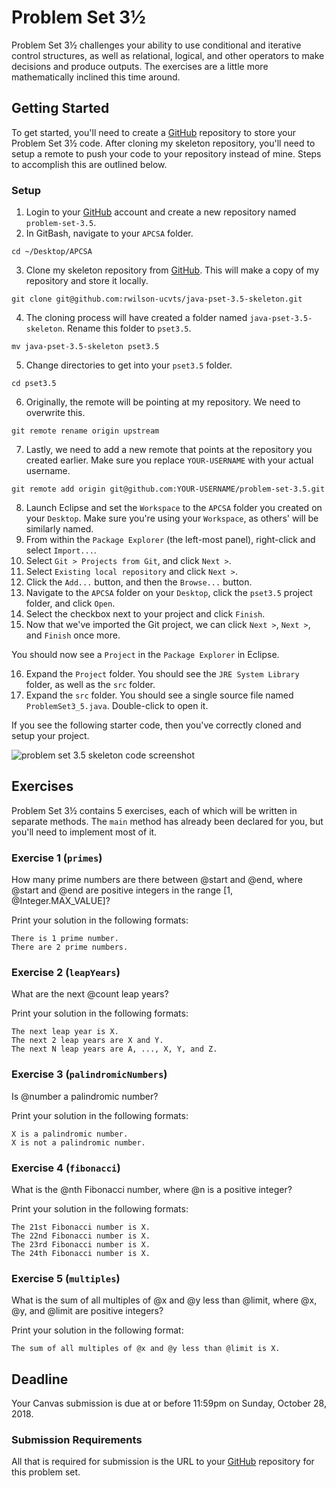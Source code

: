 # Problem Set 3½

Problem Set 3½ challenges your ability to use conditional and iterative control structures, as well as relational, logical, and other operators to make decisions and produce outputs. The exercises are a little more mathematically inclined this time around.

## Getting Started

To get started, you'll need to create a [GitHub](https://github.com/) repository to store your Problem Set 3½ code. After cloning my skeleton repository, you'll need to setup a remote to push your code to your repository instead of mine. Steps to accomplish this are outlined below.

### Setup

01. Login to your [GitHub](https://github.com/) account and create a new repository named `problem-set-3.5`.
02. In GitBash, navigate to your `APCSA` folder.
```
cd ~/Desktop/APCSA
```
03. Clone my skeleton repository from [GitHub](https://github.com/). This will make a copy of my repository and store it locally.
```
git clone git@github.com:rwilson-ucvts/java-pset-3.5-skeleton.git
```
04. The cloning process will have created a folder named `java-pset-3.5-skeleton`. Rename this folder to `pset3.5`.
```
mv java-pset-3.5-skeleton pset3.5
```
05. Change directories to get into your `pset3.5` folder.
```
cd pset3.5
```
06. Originally, the remote will be pointing at my repository. We need to overwrite this.
```
git remote rename origin upstream
```
07. Lastly, we need to add a new remote that points at the repository you created earlier. Make sure you replace `YOUR-USERNAME` with your actual username.
```
git remote add origin git@github.com:YOUR-USERNAME/problem-set-3.5.git
```
08. Launch Eclipse and set the `Workspace` to the `APCSA` folder you created on your `Desktop`. Make sure you're using your `Workspace`, as others' will be similarly named.
09. From within the `Package Explorer` (the left-most panel), right-click and select `Import...`.
10. Select `Git > Projects from Git`, and click `Next >`.
11. Select `Existing local repository` and click `Next >`.
12. Click the `Add...` button, and then the `Browse...` button.
13. Navigate to the `APCSA` folder on your `Desktop`, click the `pset3.5` project folder, and click `Open`.
14. Select the checkbox next to your project and click `Finish`.
15. Now that we've imported the Git project, we can click `Next >`, `Next >`, and `Finish` once more.

You should now see a `Project` in the `Package Explorer` in Eclipse.

16. Expand the `Project` folder. You should see the ```JRE System Library``` folder, as well as the ```src``` folder.
17. Expand the `src` folder. You should see a single source file named `ProblemSet3_5.java`. Double-click to open it.

If you see the following starter code, then you've correctly cloned and setup your project.

![problem set 3.5 skeleton code screenshot](https://www.ucvts.tec.nj.us/cms/lib/NJ03001805/Centricity/domain/760/apcsa-images/pset3.5-skeleton.png)

## Exercises

Problem Set 3½ contains 5 exercises, each of which will be written in separate methods. The `main` method has already been declared for you, but you'll need to implement most of it.

### Exercise 1 (`primes`)

How many prime numbers are there between @start and @end, where @start and @end are positive integers in the range [1, @Integer.MAX_VALUE]?

Print your solution in the following formats:
```
There is 1 prime number.
There are 2 prime numbers.
```

### Exercise 2 (`leapYears`)

What are the next @count leap years?
 
Print your solution in the following formats:
```
The next leap year is X.
The next 2 leap years are X and Y.
The next N leap years are A, ..., X, Y, and Z.
```

### Exercise 3 (`palindromicNumbers`)

Is @number a palindromic number?

Print your solution in the following formats:
```
X is a palindromic number.
X is not a palindromic number.
```

### Exercise 4 (`fibonacci`)

What is the @nth Fibonacci number, where @n is a positive integer?

Print your solution in the following formats:
```
The 21st Fibonacci number is X.
The 22nd Fibonacci number is X.
The 23rd Fibonacci number is X.
The 24th Fibonacci number is X.
```

### Exercise 5 (`multiples`)

What is the sum of all multiples of @x and @y less than @limit, where @x, @y, and @limit are positive integers?

Print your solution in the following format:
```
The sum of all multiples of @x and @y less than @limit is X.
```

## Deadline

Your Canvas submission is due at or before 11:59pm on Sunday, October 28, 2018.

### Submission Requirements

All that is required for submission is the URL to your [GitHub](https://github.com/) repository for this problem set.
